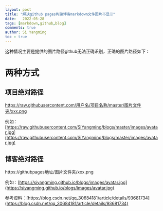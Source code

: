 ```yaml
---
layout: post
title: "解决github pages构建博客markdown文件图片不显示"
date:   2022-05-28
tags: [markdown,github,blog]
comments: true
author: Si Yangming
toc : true
---
```


这种情况主要是提供的图片路径github无法正确识别，正确的图片路径如下：

# 两种方式

## 项目绝对路径

https://raw.githubusercontent.com/用户名/项目名称/master/图片文件夹/xxx.png

例如：[https://raw.githubusercontent.com/SiYangming/blogs/master/images/avatar.jpg](https://raw.githubusercontent.com/SiYangming/blogs/master/images/avatar.jpg)

## 博客绝对路径

https://githubpages地址/图片文件夹/xxx.png

例如：[https://siyangming.github.io/blogs/images/avatar.jpg](https://siyangming.github.io/blogs/images/avatar.jpg)

参考资料：[https://blog.csdn.net/qq_30684181/article/details/93681734](https://blog.csdn.net/qq_30684181/article/details/93681734)
